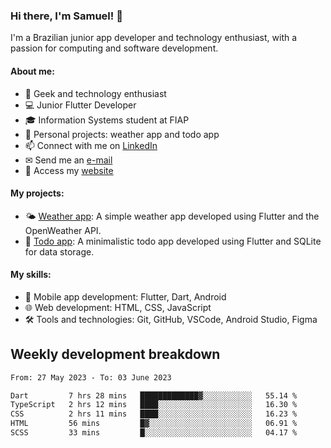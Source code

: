 ### Hi there, I'm Samuel! 👋

I'm a Brazilian junior app developer and technology enthusiast, with a passion for computing and software development.

#### About me:

- 🌟 Geek and technology enthusiast
- 💻 Junior Flutter Developer
- 🎓 Information Systems student at FIAP
- 🔭 Personal projects: weather app and todo app
- 📫 Connect with me on [LinkedIn](https://www.linkedin.com/in/samuel-s-marques/)
- ✉ Send me an [e-mail](mailto:samuel.s.marques@protonmail.com)
- 🔗 Access my [website](https://samuel-marques.me/)

#### My projects:

- 🌤️ [Weather app](https://github.com/samuel-s-marques/weather-app): A simple weather app developed using Flutter and the OpenWeather API.
- 📝 [Todo app](https://github.com/samuel-s-marques/todo-app): A minimalistic todo app developed using Flutter and SQLite for data storage.

#### My skills:

- 📱 Mobile app development: Flutter, Dart, Android
- 🌐 Web development: HTML, CSS, JavaScript
- 🛠️ Tools and technologies: Git, GitHub, VSCode, Android Studio, Figma

## Weekly development breakdown
<!--START_SECTION:waka-->

```txt
From: 27 May 2023 - To: 03 June 2023

Dart         7 hrs 28 mins   █████████████▓░░░░░░░░░░░   55.14 %
TypeScript   2 hrs 12 mins   ████░░░░░░░░░░░░░░░░░░░░░   16.30 %
CSS          2 hrs 11 mins   ████░░░░░░░░░░░░░░░░░░░░░   16.23 %
HTML         56 mins         █▓░░░░░░░░░░░░░░░░░░░░░░░   06.91 %
SCSS         33 mins         █░░░░░░░░░░░░░░░░░░░░░░░░   04.17 %
```

<!--END_SECTION:waka-->
